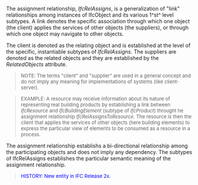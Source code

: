 The assignment relationship, _IfcRelAssigns_, is a generalization of "link" relationships among instances of IfcObject and its various 1^st^ level subtypes. A link denotes the specific association through which one object (the client) applies the services of other objects (the suppliers), or through which one object may navigate to other objects.

The client is denoted as the relating object and is established at the level of the specific, instantiable subtypes of _IfcRelAssigns_. The suppliers are denoted as the related objects and they are established by the _RelatedObjects_ attribute.

> <font size="-1">NOTE: The terms "client" and "supplier" are
		used in a general concept and do not imply any meaning for implementations of
		systems (like client-server).</font>

> <font size="-1">EXAMPLE: A resource may receive information
		about its nature of representing real building products by establishing a link
		between <i>IfcResource</i> and <i>IfcBuildingElement</i> (subtype of
		<i>IfcProduct</i>) throught he assignment relationship
		<i>IfcRelAssignsToResource</i>. The resource is then the client that applies
		the services of other objects (here building elements) to express the
		particular view of elements to be consumed as a resource in a
		process.</font>

The assignment relationship establishs a bi-directional relationship among the participating objects and does not imply any dependency. The subtypes of IfcRelAssigns establishes the particular semantic meaning of the assignment relationship.

> <font color="#0000FF" size="-1">HISTORY: New entity in IFC Release
		  2x.</font>
>
